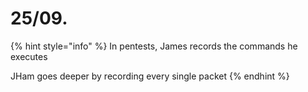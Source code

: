# 25/09.

{% hint style="info" %}
In pentests, James records the commands he executes

JHam goes deeper by recording every single packet
{% endhint %}

